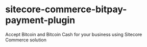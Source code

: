 # sitecore-commerce-bitpay-payment-plugin
Accept Bitcoin and Bitcoin Cash for your business using Sitecore Commerce solution
